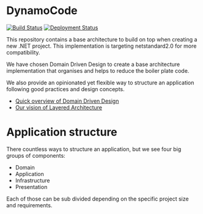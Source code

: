 # DynamoCode
[![Build Status](https://dev.azure.com/dynamocode/DynamoCode/_apis/build/status/DynamoCode.DynamoCode?branchName=master)](https://dev.azure.com/dynamocode/DynamoCode/_build/latest?definitionId=2&branchName=master)
[![Deployment Status](https://vsrm.dev.azure.com/dynamocode/_apis/public/Release/badge/7618c063-005f-45b5-b90e-149ebe322e01/1/2)](https://vsrm.dev.azure.com/dynamocode/_apis/public/Release/badge/7618c063-005f-45b5-b90e-149ebe322e01/1/2)

This repository contains a base architecture to build on top when creating a new .NET project. This implementation is targeting netstandard2.0 for more compatibility.

We have chosen Domain Driven Design to create a base architecture implementation that organises and helps to reduce the boiler plate code.

We also provide an opinionated yet flexible way to structure an application following good practices and design concepts.

* [Quick overview of Domain Driven Design](domain-driven-design.md)
* [Our vision of Layered Architecture](layered-architecture.md)

# Application structure

There countless ways to structure an application, but we see four big groups of components:

* Domain
* Application
* Infrastructure 
* Presentation

Each of those can be sub divided depending on the specific project size and requirements.

